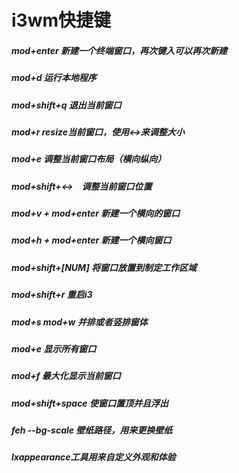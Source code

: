 # i3wm快捷键

##### mod+enter 新建一个终端窗口，再次键入可以再次新建

##### mod+d 运行本地程序

##### mod+shift+q 退出当前窗口

##### mod+r resize当前窗口，使用↔来调整大小

##### mod+e 调整当前窗口布局（横向纵向）

##### mod+shift+↔　调整当前窗口位置

##### mod+v  +  mod+enter 新建一个横向的窗口

##### mod+h  +  mod+enter 新建一个横向窗口

##### mod+shift+\[NUM\] 将窗口放置到制定工作区域

##### mod+shift+r 重启i3

##### mod+s mod+w 并排或者竖排窗体

##### mod+e 显示所有窗口

##### 

##### mod+f 最大化显示当前窗口

##### mod+shift+space 使窗口置顶并且浮出

##### feh --bg-scale 壁纸路径，用来更换壁纸

##### lxappearance工具用来自定义外观和体验

##### 



